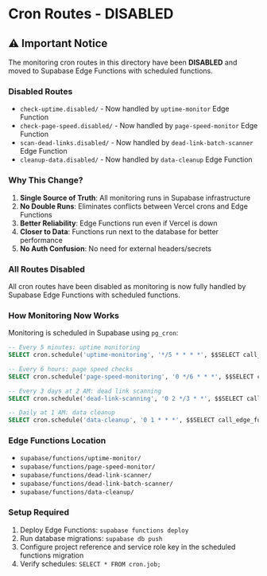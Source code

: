 # Cron Routes - DISABLED

## ⚠️ Important Notice

The monitoring cron routes in this directory have been **DISABLED** and moved to Supabase Edge Functions with scheduled functions.

### Disabled Routes
- `check-uptime.disabled/` - Now handled by `uptime-monitor` Edge Function
- `check-page-speed.disabled/` - Now handled by `page-speed-monitor` Edge Function
- `scan-dead-links.disabled/` - Now handled by `dead-link-batch-scanner` Edge Function
- `cleanup-data.disabled/` - Now handled by `data-cleanup` Edge Function

### Why This Change?

1. **Single Source of Truth**: All monitoring runs in Supabase infrastructure
2. **No Double Runs**: Eliminates conflicts between Vercel crons and Edge Functions
3. **Better Reliability**: Edge Functions run even if Vercel is down
4. **Closer to Data**: Functions run next to the database for better performance
5. **No Auth Confusion**: No need for external headers/secrets

### All Routes Disabled
All cron routes have been disabled as monitoring is now fully handled by Supabase Edge Functions with scheduled functions.

### How Monitoring Now Works

Monitoring is scheduled in Supabase using `pg_cron`:

```sql
-- Every 5 minutes: uptime monitoring
SELECT cron.schedule('uptime-monitoring', '*/5 * * * *', $$SELECT call_edge_function('uptime-monitor');$$);

-- Every 6 hours: page speed checks
SELECT cron.schedule('page-speed-monitoring', '0 */6 * * *', $$SELECT call_edge_function('page-speed-monitor');$$);

-- Every 3 days at 2 AM: dead link scanning
SELECT cron.schedule('dead-link-scanning', '0 2 */3 * *', $$SELECT call_edge_function('dead-link-batch-scanner');$$);

-- Daily at 1 AM: data cleanup
SELECT cron.schedule('data-cleanup', '0 1 * * *', $$SELECT call_edge_function('data-cleanup');$$);
```

### Edge Functions Location
- `supabase/functions/uptime-monitor/`
- `supabase/functions/page-speed-monitor/`
- `supabase/functions/dead-link-scanner/`
- `supabase/functions/dead-link-batch-scanner/`
- `supabase/functions/data-cleanup/`

### Setup Required
1. Deploy Edge Functions: `supabase functions deploy`
2. Run database migrations: `supabase db push`
3. Configure project reference and service role key in the scheduled functions migration
4. Verify schedules: `SELECT * FROM cron.job;`